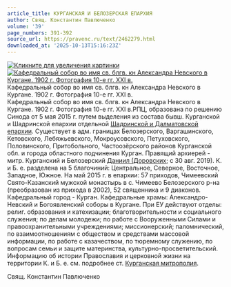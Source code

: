 ```yaml
---
article_title: КУРГАНСКАЯ И БЕЛОЗЕРСКАЯ ЕПАРХИЯ
author: Свящ. Константин Павлюченко
volume: '39'
page_numbers: 391-392
source_url: https://pravenc.ru/text/2462279.html
downloaded_at: '2025-10-13T15:16:23Z'
---
```


[![](https://pravenc.ru/data/2019/08/18/1236503767/i200.jpg "Кликните для увеличения картинки")](https://pravenc.ru/data/2019/08/18/1236503767/i800.jpg)[![Кафедральный собор во имя св. блгв. кн Александра Невского в Кургане. 1902 г. Фотография 10-е гг. XXI в.](https://pravenc.ru/data/2019/08/18/1236505139/i200.jpg "Кликните для увеличения картинки")](https://pravenc.ru/data/2019/08/18/1236505139/i400.jpg)Кафедральный собор во имя св. блгв. кн Александра Невского в Кургане. 1902 г. Фотография 10-е гг. XXI в.  
Кафедральный собор во имя св. блгв. кн Александра Невского в Кургане. 1902 г. Фотография 10-е гг. XXI в.РПЦ, образована по решению Синода от 5 мая 2015 г. путем выделения из состава бывш. Курганской и Шадринской епархии отдельной [Шадринской и Далматовской епархии](<https://pravenc.ru/text/Шадринской и Далматовской епархии.html>). Существует в адм. границах Белозерского, Варгашинского, Кетовского, Лебяжьевского, Мокроусовского, Петуховского, Половинского, Притобольного, Частоозёрского районов Курганской обл. и города областного подчинения Курган. Правящий архиерей - митр. Курганский и Белозерский [Даниил (Доровских](<https://pravenc.ru/text/Даниил (Доровских.html>); с 30 авг. 2019). К. и Б. е. разделена на 5 благочиний: Центральное, Северное, Восточное, Западное, Южное. На май 2015 г. в епархии: 57 приходов, Чимеевский Свято-Казанский мужской монастырь в с. Чимеево Белозерского р-на (преобразован из прихода в 2002), 52 священника и 9 диаконов. Кафедральный город - Курган. Кафедральные храмы: Александро-Невский и Богоявленский соборы в Кургане. При ЕУ действуют отделы: религ. образования и катехизации; благотворительности и социального служения; по делам молодежи; по работе с Вооруженными Силами и правоохранительными учреждениями; миссионерский; паломнический, по взаимоотношениям с обществом и средствами массовой информации, по работе с казачеством, по тюремному служению, по вопросам семьи и защите материнства, культурно-просветительский. Информацию об истории Православия и церковной жизни на территории К. и Б. е. см. подробнее ст. [Курганская митрополия](<https://pravenc.ru/text/Курганская митрополия.html>).

Свящ. Константин Павлюченко
